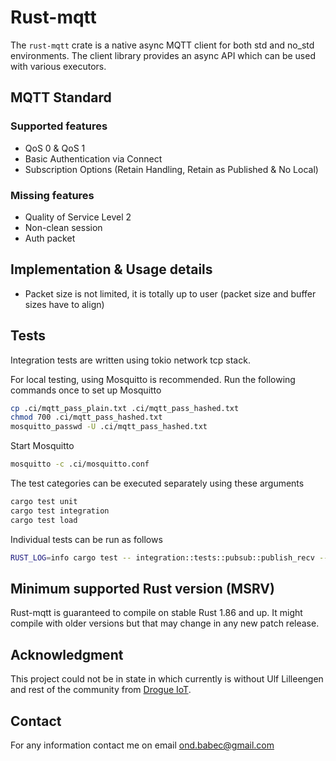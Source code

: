 # Rust-mqtt

The `rust-mqtt` crate is a native async MQTT client for both std and no_std environments.
The client library provides an async API which can be used with various executors.

## MQTT Standard

### Supported features

- QoS 0 & QoS 1
- Basic Authentication via Connect
- Subscription Options (Retain Handling, Retain as Published & No Local)

### Missing features

- Quality of Service Level 2
- Non-clean session
- Auth packet

## Implementation & Usage details

- Packet size is not limited, it is totally up to user (packet size and buffer sizes have to align)

## Tests

Integration tests are written using tokio network tcp stack.

For local testing, using Mosquitto is recommended. Run the following commands once to set up Mosquitto

```bash
cp .ci/mqtt_pass_plain.txt .ci/mqtt_pass_hashed.txt
chmod 700 .ci/mqtt_pass_hashed.txt
mosquitto_passwd -U .ci/mqtt_pass_hashed.txt
```

Start Mosquitto

```bash
mosquitto -c .ci/mosquitto.conf
```

The test categories can be executed separately using these arguments

```bash
cargo test unit
cargo test integration
cargo test load
```

Individual tests can be run as follows

```bash
RUST_LOG=info cargo test -- integration::tests::pubsub::publish_recv --exact
```

## Minimum supported Rust version (MSRV)

Rust-mqtt is guaranteed to compile on stable Rust 1.86 and up.
It might compile with older versions but that may change in any new patch release.

## Acknowledgment

This project could not be in state in which currently is without Ulf Lilleengen and rest of the community
from [Drogue IoT](https://github.com/drogue-iot).

## Contact

For any information contact me on email <ond.babec@gmail.com>
